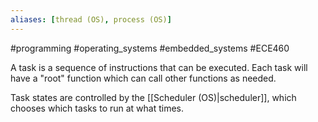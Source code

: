 ```yaml
---
aliases: [thread (OS), process (OS)]
---
```

#programming #operating_systems #embedded_systems #ECE460 

A task is a sequence of instructions that can be executed. Each task will have a "root" function which can call other functions as needed. 

Task states are controlled by the [[Scheduler (OS)|scheduler]], which chooses which tasks to run at what times.
